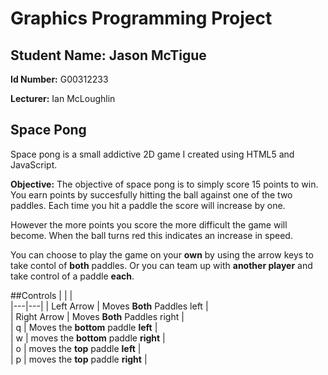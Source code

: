 # **Graphics Programming Project**

## **Student Name:** Jason McTigue

**Id Number:** G00312233

**Lecturer:** Ian McLoughlin

## **Space Pong**
Space pong is a small addictive 2D game I created using HTML5 and JavaScript.

**Objective:** The objective of space pong is to simply score 15 points to win. You earn points by succesfully hitting the ball against one of the two paddles. Each time you hit a paddle the score will increase by one.

However the more points you score the more difficult the game will become. When the ball turns red this indicates an increase in speed.

You can choose to play the game on your **own** by using the arrow keys to take contol of **both** paddles.
Or you can team up with **another player** and take control of a paddle **each**.

##Controls
| |   |   
|---|---|
| Left Arrow | Moves **Both** Paddles left  |   
|  Right Arrow | Moves **Both** Paddles right  |   
|  q | Moves the **bottom** paddle **left**  |   
|  w | moves the **bottom** paddle **right**  |   
|  o | moves the **top** paddle **left**  |   
|  p | moves the **top** paddle **right**  |   


